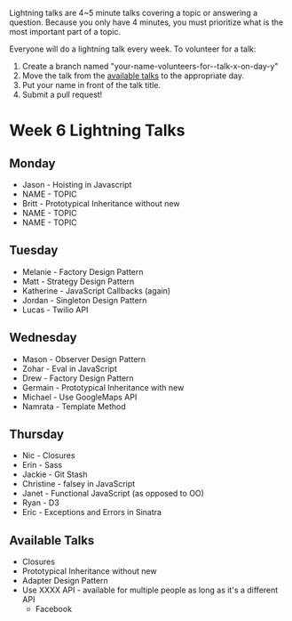 Lightning talks are 4~5 minute talks covering a topic or answering a question.
Because you only have 4 minutes, you must prioritize what is the most important
part of a topic.

Everyone will do a lightning talk every week. To volunteer for a talk:

1. Create a branch named "your-name-volunteers-for--talk-x-on-day-y"
2. Move the talk from the [available talks](#availabl-talks) to the appropriate
   day.
3. Put your name in front of the talk title.
4. Submit a pull request!

# Week 6 Lightning Talks

## Monday

* Jason - Hoisting in Javascript
* NAME - TOPIC
* Britt - Prototypical Inheritance without new
* NAME - TOPIC
* NAME - TOPIC


## Tuesday

* Melanie - Factory Design Pattern
* Matt - Strategy Design Pattern
* Katherine - JavaScript Callbacks (again)
* Jordan - Singleton Design Pattern
* Lucas - Twilio API


## Wednesday

* Mason - Observer Design Pattern
* Zohar - Eval in JavaScript
* Drew - Factory Design Pattern
* Germain - Prototypical Inheritance with new
* Michael - Use GoogleMaps API
* Namrata - Template Method
## Thursday

* Nic -  Closures
* Erin - Sass
* Jackie - Git Stash
* Christine - falsey in JavaScript
* Janet - Functional JavaScript (as opposed to OO)
* Ryan - D3
* Eric - Exceptions and Errors in Sinatra



## Available Talks
  * Closures
  * Prototypical Inheritance without new
  * Adapter Design Pattern
  * Use XXXX API - available for multiple people as long as it's a different API
    * Facebook


